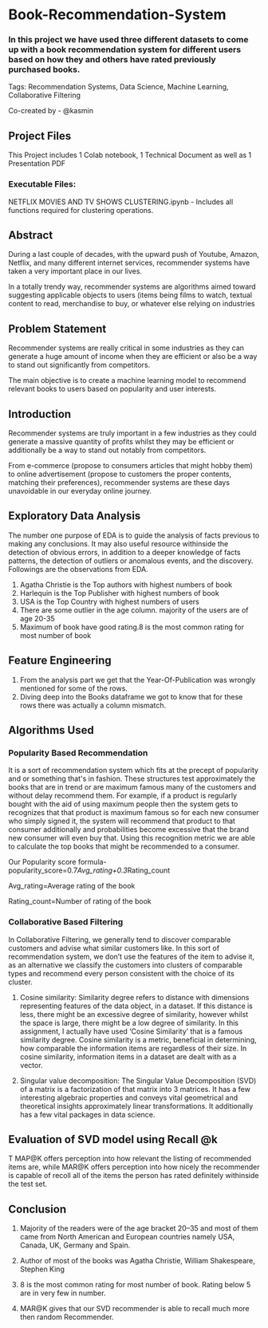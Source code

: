 # Book-Recommendation-System

### In this project we have used three different datasets to come up with a book recommendation system for different users based on how they and others have rated previously purchased books.

Tags: Recommendation Systems, Data Science, Machine Learning, Collaborative Filtering

Co-created by - @kasmin

## Project Files
This Project includes 1 Colab notebook, 1 Technical Document as well as 1 Presentation PDF

### Executable Files:
   NETFLIX MOVIES AND TV SHOWS CLUSTERING.ipynb - Includes all functions required for clustering operations.

## Abstract
During a last couple of decades, with the upward push of Youtube, Amazon, Netflix, and many different internet services, recommender systems have taken a very important place in our lives. 

   In a totally trendy way, recommender systems are algorithms aimed toward suggesting applicable objects to users (items being films to watch, textual content to read, merchandise to buy, or whatever else relying on industries
   
## Problem Statement
Recommender systems are really critical in some industries as they can generate a  huge amount of income when they are efficient or also be a way to stand out  significantly from competitors. 

The main objective is to create a machine learning model to recommend relevant books to users based on popularity and user interests. 

## Introduction
Recommender systems are truly important in a few industries as they could generate a massive quantity of profits whilst they may be efficient or additionally be a way to stand out notably from competitors.

From e-commerce (propose to consumers articles that might hobby them) to online advertisement (propose to customers the proper contents, matching their preferences), recommender systems are these days unavoidable in our everyday online journey.

## Exploratory Data Analysis
The number one purpose of EDA is to guide the analysis of facts previous to making any conclusions. It may also useful resource withinside the detection of obvious errors, in addition to a deeper knowledge of facts patterns, the detection of outliers or anomalous events, and the discovery. Followings are the observations from EDA.
1) Agatha Christie is the Top authors with highest numbers of book
2) Harlequin is the Top Publisher with highest numbers of book
3) USA is the Top Country with highest numbers of users
4) There are some outlier in the age column. majority of the users are of age 20-35 
5) Maximum of book have good rating.8 is the most common rating for most number of book

## Feature Engineering
1) From the analysis part we get that the Year-Of-Publication was wrongly  mentioned for some of the rows. 
2) Diving deep into the Books dataframe we got to know that for these rows  there was actually a column mismatch. 

## Algorithms Used
### Popularity Based Recommendation
It is a sort of recommendation system which fits at the precept of popularity and or something that's in fashion. These structures test approximately the books that are in trend or are maximum famous many of the customers and without delay recommend them. For example, if a product is regularly bought with the aid of using maximum people then the system gets to recognizes that that product is maximum famous so for each new consumer who simply signed it, the system will recommend that product to that consumer additionally and probabilities become excessive that the brand new consumer will even buy that. Using this recognition metric we are able to calculate the top books that might be recommended to a consumer. 

Our Popularity score formula-
popularity_score=0.7*Avg_rating+0.3*Rating_count 

Avg_rating=Average rating of the book

Rating_count=Number of rating of the book

### Collaborative Based Filtering
In Collaborative Filtering, we generally tend to discover comparable customers and advise what similar customers like. In this sort of recommendation system, we don’t use the features of the item to advise it, as an alternative we classify the customers into clusters of comparable types and recommend every person consistent with the choice of its cluster.

1) Cosine similarity:  Similarity degree refers to distance with dimensions representing features of the data object, in a dataset. If this distance is less, there might be an excessive degree of similarity, however whilst the space is large, there might be a low degree of similarity. In this assignment, I actually have used ‘Cosine Similarity’ that is a famous similarity degree. Cosine similarity is a metric, beneficial in determining, how comparable the information items are regardless of their size. In cosine similarity, information items in a dataset are dealt with as a vector.

2) Singular value decomposition: The Singular Value Decomposition (SVD) of a matrix is a factorization of that matrix into 3 matrices. It has a few interesting algebraic properties and conveys vital geometrical and theoretical insights approximately linear transformations. It additionally has a few vital packages in data science. 

## Evaluation of SVD model using Recall @k 
T MAP@K offers perception into how relevant the listing of recommended items are, while MAR@K offers perception into how nicely the recommender is capable of recoll all of the items the person has rated definitely withinside the test set.

## Conclusion

1) Majority of the readers were of the age bracket 20–35 and most of them came from North  American and European countries namely USA, Canada, UK, Germany and Spain. 

2) Author of most of the books was Agatha Christie, William Shakespeare, Stephen King

3) 8 is the most common rating for most number of book. Rating below 5 are in very few in number. 

4) MAR@K gives  that our SVD recommender is able to recall much more then random Recommender. 

